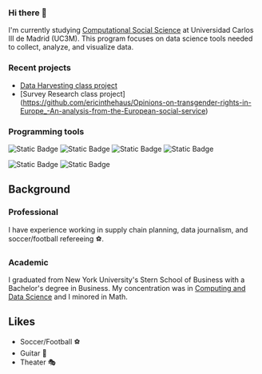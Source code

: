 ### Hi there 👋

I'm currently studying [Computational Social Science](https://www.uc3m.es/master/computational-social-science#home) at Universidad Carlos III de Madrid (UC3M). This program focuses on data science tools needed to collect, analyze, and visualize data. 

### Recent projects

* [Data Harvesting class project](https://github.com/frederickps/data-harvesting-project-eventbrite)
* [Survey Research class project] (https://github.com/ericinthehaus/Opinions-on-transgender-rights-in-Europe_-An-analysis-from-the-European-social-service) 

### Programming tools

![Static Badge](https://img.shields.io/badge/Code-SQL-skyblue?style=flat)
![Static Badge](https://img.shields.io/badge/Excel-217346?style=flat&logo=microsoftexcel&labelColor=black)
![Static Badge](https://img.shields.io/badge/Code-R-informational?style=flat&logo=R&logoColor=white&color=276DC3)
![Static Badge](https://img.shields.io/badge/Power_Automate-%230066FF?style=flat&logo=powerautomate&labelColor=gray)

![Static Badge](https://img.shields.io/badge/Advanced_Modelling-grey?style=for-the-badge&color=orange)
![Static Badge](https://img.shields.io/badge/Data_Viz-gray?style=for-the-badge&color=blue)


## Background

### Professional 
I have experience working in supply chain planning, data journalism, and soccer/football refereeing ⚽.

### Academic
I graduated from New York University's Stern School of Business with a Bachelor's degree in Business. 
My concentration was in [Computing and Data Science](https://www.stern.nyu.edu/portal-partners/current-students/undergraduate/academics/degree-programs/bs-business/computing-and-data-science) and I minored in Math. 

## Likes

* Soccer/Football ⚽
* Guitar 🎸
* Theater 🎭



<!--
**ericinthehaus/ericinthehaus** is a ✨ _special_ ✨ repository because its `README.md` (this file) appears on your GitHub profile.

Here are some ideas to get you started:

- 🔭 I’m currently working on ...
- 🌱 I’m currently learning ...
- 👯 I’m looking to collaborate on ...
- 🤔 I’m looking for help with ...
- 💬 Ask me about ...
- 📫 How to reach me: ...
- 😄 Pronouns: ...
- ⚡ Fun fact: ...
-->

